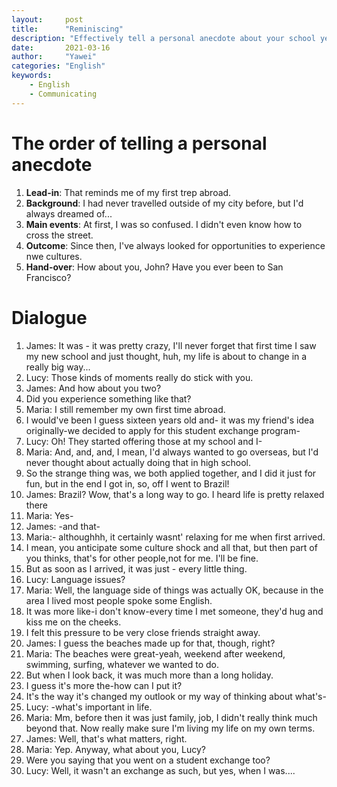 ```yaml
---
layout:		post
title:		"Reminiscing"
description: "Effectively tell a personal anecdote about your school year"
date:		2021-03-16
author:		"Yawei"
categories: "English"
keywords:
    - English
    - Communicating
---
```


# The order of telling a personal anecdote

1. **Lead-in**: That reminds me of my first trep abroad.
2. **Background**: I had never travelled outside of my city before, but I'd always dreamed of...
3. **Main events**: At first, I was so confused. I didn't even know how to cross the street.
4. **Outcome**: Since then, I've always looked for opportunities to experience nwe cultures.
5. **Hand-over**: How about you, John? Have you ever been to San Francisco?

# Dialogue

1. James: It was - it was pretty crazy, I'll never forget that first time I saw my new school and just thought, huh, my life is about to change in a really big way...
2. Lucy: Those kinds of moments really do stick with you.
3. James: And how about you two?
4. Did you experience something like that?
5. Maria: I still remember my own first time abroad.
6. I would've been I guess sixteen years old and- it was my friend's idea originally-we decided to apply for this student exchange program-
7. Lucy: Oh! They started offering those at my school and I-
8. Maria: And, and, and, I mean, I'd always wanted to go overseas, but I'd never thought about actually doing that in high school.
9. So the strange thing was, we both applied together, and I did it just for fun, but in the end I got in, so, off I went to Brazil!
10. James: Brazil? Wow, that's a long way to go. I heard life is pretty relaxed there
11. Maria: Yes-
12. James: -and that-
13. Maria:- althoughhh, it certainly wasnt' relaxing for me when first arrived.
14. I mean, you anticipate some culture shock and all that, but then part of you thinks, that's for other people,not for me. I'll be fine.
15. But as soon as I arrived, it was just - every little thing.
16. Lucy: Language issues?
17. Maria: Well, the language side of things was actually OK, because in the area I lived most people spoke some English.
18. It was more like-i don't know-every time I met someone, they'd hug and kiss me on the cheeks.
19. I felt this pressure to be very close friends straight away.
20. James: I guess the beaches made up for that, though, right?
21. Maria: The beaches were great-yeah, weekend after weekend, swimming, surfing, whatever we wanted to do.
22. But when I look back, it was much more than a long holiday.
23. I guess it's more the-how can I put it?
24. It's the way it's changed my outlook or my way of thinking about what's-
25. Lucy: -what's important in life.
26. Maria: Mm, before then it was just family, job, I didn't really think much beyond that. Now really make sure I'm living my life on my own terms.
27. James: Well, that's what matters, right.
28. Maria: Yep. Anyway, what about you, Lucy?
29. Were you saying that you went on a student exchange too?
30. Lucy: Well, it wasn't an exchange as such, but yes, when I was....